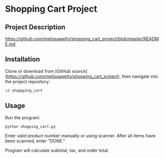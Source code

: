 # Shopping Cart Project
## Project Description
https://github.com/melissawelty/shopping_cart_project/blob/master/README.md

## Installation

Clone or download from [GitHub source] (https://github.com/melissawelty/shopping_cart_project), then navigate into the project repository:

```sh
cd shoppping_cart
```

## Usage

Run the program:
```py
python shopping_cart.py
```

Enter valid product number manually or using scanner. 
After all items have been scanned, enter "DONE."

Program will calculate subtotal, tax, and order total. 


